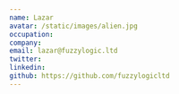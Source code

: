 ```yaml
---
name: Lazar
avatar: /static/images/alien.jpg
occupation: 
company: 
email: lazar@fuzzylogic.ltd
twitter: 
linkedin: 
github: https://github.com/fuzzylogicltd
---
```

